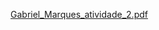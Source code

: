 [Gabriel_Marques_atividade_2.pdf](https://github.com/user-attachments/files/16881485/Gabriel_Marques_atividade_2.pdf)
